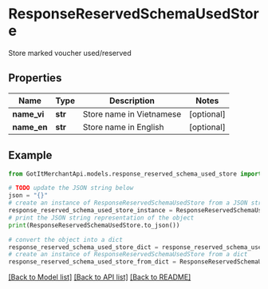 # ResponseReservedSchemaUsedStore

Store marked voucher used/reserved

## Properties

Name | Type | Description | Notes
------------ | ------------- | ------------- | -------------
**name_vi** | **str** | Store name in Vietnamese | [optional] 
**name_en** | **str** | Store name in English | [optional] 

## Example

```python
from GotItMerchantApi.models.response_reserved_schema_used_store import ResponseReservedSchemaUsedStore

# TODO update the JSON string below
json = "{}"
# create an instance of ResponseReservedSchemaUsedStore from a JSON string
response_reserved_schema_used_store_instance = ResponseReservedSchemaUsedStore.from_json(json)
# print the JSON string representation of the object
print(ResponseReservedSchemaUsedStore.to_json())

# convert the object into a dict
response_reserved_schema_used_store_dict = response_reserved_schema_used_store_instance.to_dict()
# create an instance of ResponseReservedSchemaUsedStore from a dict
response_reserved_schema_used_store_from_dict = ResponseReservedSchemaUsedStore.from_dict(response_reserved_schema_used_store_dict)
```
[[Back to Model list]](../README.md#documentation-for-models) [[Back to API list]](../README.md#documentation-for-api-endpoints) [[Back to README]](../README.md)


